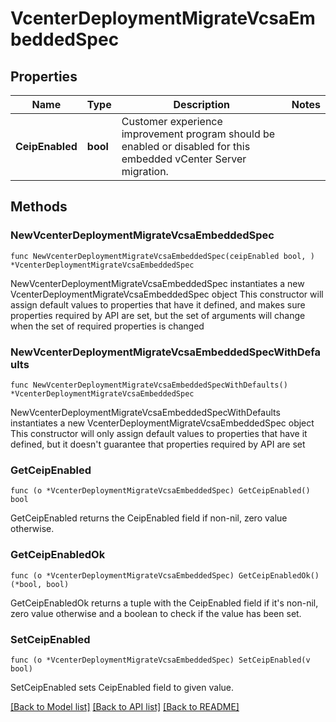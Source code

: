 # VcenterDeploymentMigrateVcsaEmbeddedSpec

## Properties

Name | Type | Description | Notes
------------ | ------------- | ------------- | -------------
**CeipEnabled** | **bool** | Customer experience improvement program should be enabled or disabled for this embedded vCenter Server migration. | 

## Methods

### NewVcenterDeploymentMigrateVcsaEmbeddedSpec

`func NewVcenterDeploymentMigrateVcsaEmbeddedSpec(ceipEnabled bool, ) *VcenterDeploymentMigrateVcsaEmbeddedSpec`

NewVcenterDeploymentMigrateVcsaEmbeddedSpec instantiates a new VcenterDeploymentMigrateVcsaEmbeddedSpec object
This constructor will assign default values to properties that have it defined,
and makes sure properties required by API are set, but the set of arguments
will change when the set of required properties is changed

### NewVcenterDeploymentMigrateVcsaEmbeddedSpecWithDefaults

`func NewVcenterDeploymentMigrateVcsaEmbeddedSpecWithDefaults() *VcenterDeploymentMigrateVcsaEmbeddedSpec`

NewVcenterDeploymentMigrateVcsaEmbeddedSpecWithDefaults instantiates a new VcenterDeploymentMigrateVcsaEmbeddedSpec object
This constructor will only assign default values to properties that have it defined,
but it doesn't guarantee that properties required by API are set

### GetCeipEnabled

`func (o *VcenterDeploymentMigrateVcsaEmbeddedSpec) GetCeipEnabled() bool`

GetCeipEnabled returns the CeipEnabled field if non-nil, zero value otherwise.

### GetCeipEnabledOk

`func (o *VcenterDeploymentMigrateVcsaEmbeddedSpec) GetCeipEnabledOk() (*bool, bool)`

GetCeipEnabledOk returns a tuple with the CeipEnabled field if it's non-nil, zero value otherwise
and a boolean to check if the value has been set.

### SetCeipEnabled

`func (o *VcenterDeploymentMigrateVcsaEmbeddedSpec) SetCeipEnabled(v bool)`

SetCeipEnabled sets CeipEnabled field to given value.



[[Back to Model list]](../README.md#documentation-for-models) [[Back to API list]](../README.md#documentation-for-api-endpoints) [[Back to README]](../README.md)


